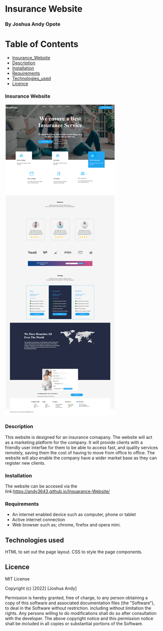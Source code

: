 # Insurance Website

### By Joshua Andy Opote
# Table of Contents
+ [Insurance_Website](Insurance_Website)
+ [Description](Description)
+ [Installation](Installation)
+ [Requirements](Requirements)
+ [Technologies_used](Technologies_used)
+ [Licence](Licence)

### Insurance Website

![screenshot](./images/andypic.png)

### Description
This website is designed for an insurance comapany. The website will act as  a marketing platform for the company. It will provide clients with a friendly user interfae for them to be able to access fast, and quality services remotely, saving them the cost of having to move from office to office. The website will also enable the company have a wider market base as they can register new clients.
### Installation
The website can be accesed via the link:https://andy3643.github.io/Insuarance-Website/ 
### Requirements
* An internet enabled device such as computer, phone or tablet
* Active internet connection
* Web browser such as; chrome, firefox and opera mini.
## Technologies used
HTML to set out the page layout.
CSS to style the page components.

## Licence

MIT License

Copyright (c) [2022] [Joshua Andy]

Permission is hereby granted, free of charge, to any person obtaining a copy of this software and associated documentation files (the "Software"), to deal in the Software without restriction. including without limitation the rights.
Any persons willing to do modifications shall do so after consultation with the developer.
The above copyright notice and this permission notice shall be included in all copies or substantial portions of the Software.

